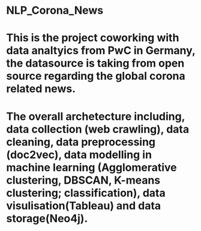 # NLP_Corona_News
# This is the project coworking with data analtyics from PwC in Germany, the datasource is taking from open source regarding the global corona related news.
# The overall archetecture including,  data collection (web crawling), data cleaning, data preprocessing (doc2vec), data modelling in machine learning (Agglomerative clustering, DBSCAN, K-means clustering; classification), data visulisation(Tableau) and data storage(Neo4j).
